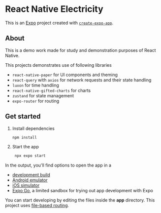 # React Native Electricity

This is an [Expo](https://expo.dev) project created with [`create-expo-app`](https://www.npmjs.com/package/create-expo-app).

## About 

This is a demo work made for study and demonstration purposes of React Native.

This projects demonstrates use of following libraries
- `react-native-paper` for UI components and theming
- `react-query` with `axios` for network requests and their state handling
- `luxon` for time handling
- `react-native-gifted-charts` for charts
- `zustand` for state management
- `expo-router` for routing

## Get started

1. Install dependencies

   ```bash
   npm install
   ```

2. Start the app

   ```bash
    npx expo start
   ```

In the output, you'll find options to open the app in a

- [development build](https://docs.expo.dev/develop/development-builds/introduction/)
- [Android emulator](https://docs.expo.dev/workflow/android-studio-emulator/)
- [iOS simulator](https://docs.expo.dev/workflow/ios-simulator/)
- [Expo Go](https://expo.dev/go), a limited sandbox for trying out app development with Expo

You can start developing by editing the files inside the **app** directory. This project uses [file-based routing](https://docs.expo.dev/router/introduction).
